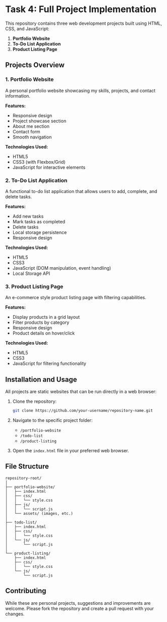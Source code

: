 # Task 4: Full Project Implementation

This repository contains three web development projects built using HTML, CSS, and JavaScript:

1. **Portfolio Website**
2. **To-Do List Application**
3. **Product Listing Page**

## Projects Overview

### 1. Portfolio Website
A personal portfolio website showcasing my skills, projects, and contact information.

**Features:**
- Responsive design
- Project showcase section
- About me section
- Contact form
- Smooth navigation

**Technologies Used:**
- HTML5
- CSS3 (with Flexbox/Grid)
- JavaScript for interactive elements

### 2. To-Do List Application
A functional to-do list application that allows users to add, complete, and delete tasks.

**Features:**
- Add new tasks
- Mark tasks as completed
- Delete tasks
- Local storage persistence
- Responsive design

**Technologies Used:**
- HTML5
- CSS3
- JavaScript (DOM manipulation, event handling)
- Local Storage API

### 3. Product Listing Page
An e-commerce style product listing page with filtering capabilities.

**Features:**
- Display products in a grid layout
- Filter products by category
- Responsive design
- Product details on hover/click

**Technologies Used:**
- HTML5
- CSS3
- JavaScript for filtering functionality

## Installation and Usage

All projects are static websites that can be run directly in a web browser:

1. Clone the repository:
   ```bash
   git clone https://github.com/your-username/repository-name.git
   ```

2. Navigate to the specific project folder:
   - `/portfolio-website`
   - `/todo-list`
   - `/product-listing`

3. Open the `index.html` file in your preferred web browser.

## File Structure

```
repository-root/
│
├── portfolio-website/
│   ├── index.html
│   ├── css/
│   │   └── style.css
│   ├── js/
│   │   └── script.js
│   └── assets/ (images, etc.)
│
├── todo-list/
│   ├── index.html
│   ├── css/
│   │   └── style.css
│   └── js/
│       └── script.js
│
└── product-listing/
    ├── index.html
    ├── css/
    │   └── style.css
    └── js/
        └── script.js
```

## Contributing

While these are personal projects, suggestions and improvements are welcome. Please fork the repository and create a pull request with your changes.
